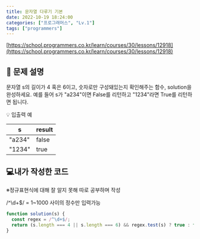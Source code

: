 ```yaml
---
title: 문자열 다루기 기본
date: 2022-10-19 18:24:00
categories: ["프로그래머스", "Lv.1"]
tags: ["programmers"]
---
```


[https://school.programmers.co.kr/learn/courses/30/lessons/12918](https://school.programmers.co.kr/learn/courses/30/lessons/12918)

## 📔 문제 설명

문자열 s의 길이가 4 혹은 6이고, 숫자로만 구성돼있는지 확인해주는 함수, solution을 완성하세요. 예를 들어 s가 "a234"이면 False를 리턴하고 "1234"라면 True를 리턴하면 됩니다.

💡 입출력 예

| s      | result |
| ------ | ------ |
| "a234" | false  |
| "1234" | true   |

## 💻내가 작성한 코드

※정규표현식에 대해 잘 알지 못해 따로 공부하며 작성

/^\d+$/ = 1~1000 사이의 정수만 입력가능

```js
function solution(s) {
  const regex = /^\d+$/;
  return (s.length === 4 || s.length === 6) && regex.test(s) ? true : false;
}
```
